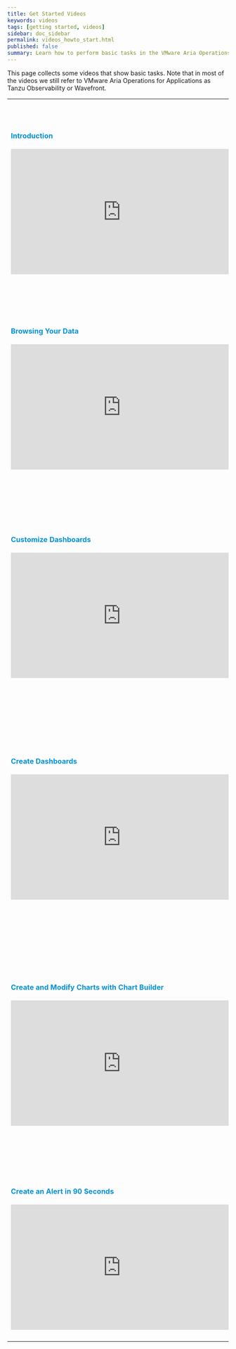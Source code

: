 ```yaml
---
title: Get Started Videos
keywords: videos
tags: [getting started, videos]
sidebar: doc_sidebar
permalink: videos_howto_start.html
published: false
summary: Learn how to perform basic tasks in the VMware Aria Operations for Applications (formerly known as Tanzu Observability by Wavefront) GUI.
---
```


This page collects some videos that show basic tasks. Note that in most of the videos we still refer to VMware Aria Operations for Applications as Tanzu Observability or Wavefront.

<table style="width: 100%;">
<tbody>
<tr>
<td><strong><font color="#0091DA" size="3">Introduction</font></strong><br>
<br>


<iframe id="kmsembed-1_1rfs66nv" width="500" height="285" src="https://vmwaretv.vmware.com/embed/secure/iframe/entryId/1_1rfs66nv/uiConfId/49694343/pbc/252649793/st/0" class="kmsembed" allowfullscreen webkitallowfullscreen mozAllowFullScreen allow="autoplay *; fullscreen *; encrypted-media *" referrerPolicy="no-referrer-when-downgrade" frameborder="0"></iframe></td>
<td><br><p>This 90-second introduction shows how you can create dashboards and charts, add alerts, and include histograms and spans in observability results. </p> <p>You can also watch the video <a href="https://vmwaretv.vmware.com/embed/secure/iframe/entryId/1_1rfs66nv/uiConfId/49694343/pbc/252649793/st/0" target="_blank">here <img src="/images/video_camera.png" alt="video camera icon"/></a>.</p>  </td>
</tr>
<tr>
<td><strong><font color="#0091DA" size="3">Browsing Your Data</font></strong><br>
<br>
<iframe id="kmsembed-1_ai5iua3f" width="500" height="285" src="https://vmwaretv.vmware.com/embed/secure/iframe/entryId/1_ai5iua3f/uiConfId/49694343/pbc/252649793/st/0" class="kmsembed" allowfullscreen webkitallowfullscreen mozAllowFullScreen allow="autoplay *; fullscreen *; encrypted-media *" referrerPolicy="no-referrer-when-downgrade" frameborder="0"></iframe>
</td>
<td><br>
<p>90-second video that shows how you can find and examine metrics from the Sources browser and from the Metrics browser. </p><p>You can also watch the video <a href="https://vmwaretv.vmware.com/embed/secure/iframe/entryId/1_ai5iua3f/uiConfId/49694343/pbc/252649793/st/0" target="_blank">here <img src="/images/video_camera.png" alt="video camera icon"/></a>.</p>
</td>
</tr>
<tr>
<td><strong><font color="#0091DA" size="3">Customize Dashboards</font></strong><br>
<br>
<iframe id="kmsembed-1_gunwcmwm" width="500" height="285" src="https://vmwaretv.vmware.com/embed/secure/iframe/entryId/1_gunwcmwm/uiConfId/49694343/pbc/252649793/st/0" class="kmsembed" allowfullscreen webkitallowfullscreen mozAllowFullScreen allow="autoplay *; fullscreen *; encrypted-media *" frameborder="0" referrerPolicy="no-referrer-when-downgrade"></iframe></td>
<td><br><p>All users can customize their dashboards. Learn how to find a section, filter using variables or filters, set the time for the dashboard, and share the dashboard with others.</p><p>You can also watch the video <a href="https://vmwaretv.vmware.com/media/t/1_gunwcmwm/252649793" target="_blank">here <img src="/images/video_camera.png" alt="video camera icon"/></a>.</p> </td>
</tr>
<tr>
<td><strong><font color="#0091DA" size="3">Create Dashboards</font></strong><br>
<br>
<iframe id="kmsembed-1_gqelhfur" width="500" height="285" src="https://vmwaretv.vmware.com/embed/secure/iframe/entryId/1_gqelhfur/uiConfId/49694343/pbc/252649793/st/0" class="kmsembed" allowfullscreen webkitallowfullscreen mozAllowFullScreen allow="autoplay *; fullscreen *; encrypted-media *" frameborder="0" referrerPolicy="no-referrer-when-downgrade"></iframe>
</td>
<td><br><p>Users with the Dashboards permission can create a new dashboard with one or multiple charts from metrics, a chart type, or an integration.  </p> <p>You can also watch the video <a href="https://vmwaretv.vmware.com/embed/secure/iframe/entryId/1_gqelhfur/uiConfId/49694343/pbc/252649793/st/0" target="_blank">here <img src="/images/video_camera.png" alt="video camera icon"/></a>.</p></td>
</tr>
<tr>
<td><strong><font color="#0091DA" size="3">Create and Modify Charts with Chart Builder</font></strong><br>
<br>
<iframe id="kmsembed-1_46pqfyms" width="500" height="285" src="https://vmwaretv.vmware.com/embed/secure/iframe/entryId/1_46pqfyms/uiConfId/49694343/pbc/252649793/st/0" class="kmsembed" allowfullscreen webkitallowfullscreen mozAllowFullScreen allow="autoplay *; fullscreen *; encrypted-media *" referrerPolicy="no-referrer-when-downgrade" frameborder="0"></iframe>
</td>
<td><br><p>Users with the Dashboards permission can use the Chart Builder to select metrics or histograms, apply filters and functions, select a chart type, and customize the chart.  </p><p>You can also watch the video <a href="https://vmwaretv.vmware.com/embed/secure/iframe/entryId/1_46pqfyms/uiConfId/49694343/pbc/252649793/st/0" target="_blank">here <img src="/images/video_camera.png" alt="video camera icon"/></a>.</p> </td>
</tr>
<tr>
<td><strong><font color="#0091DA" size="3">Create an Alert in 90 Seconds</font></strong><br>
<br>
<iframe id="kmsembed-1_e655iog1" width="500" height="285" src="https://vmwaretv.vmware.com/embed/secure/iframe/entryId/1_e655iog1/uiConfId/49694343/pbc/252649793/st/0" class="kmsembed" allowfullscreen webkitallowfullscreen mozAllowFullScreen allow="autoplay *; fullscreen *; encrypted-media *" referrerPolicy="no-referrer-when-downgrade" frameborder="0"></iframe></td>
<td><br>
<p>Learn how to create and test an alert using the streamlined alert creation GUI.</p>
<p>You can also watch the video <a href="https://vmwaretv.vmware.com/embed/secure/iframe/entryId/1_e655iog1/uiConfId/49694343/pbc/252649793/st/0" target="_blank">here <img src="/images/video_camera.png" alt="video camera icon"/></a>.</p>
</td>
</tr>
</tbody>
</table>
